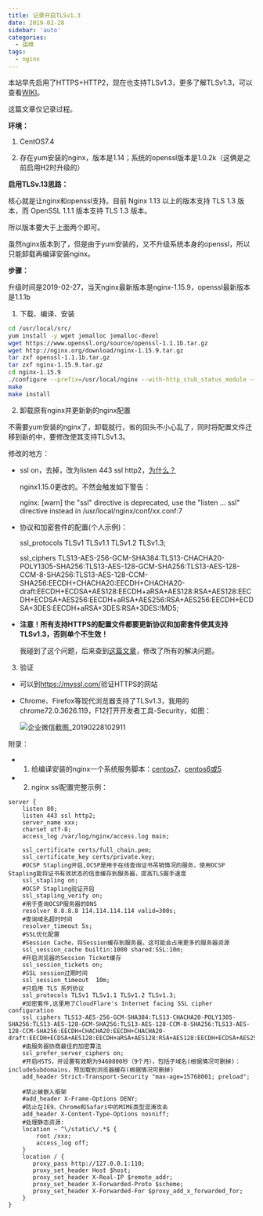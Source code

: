 ```yaml
---
title: 记录开启TLSv1.3
date: 2019-02-28
sidebar: 'auto'
categories:
  - 运维
tags:
  - nginx
---
```


本站早先启用了HTTPS+HTTP2，现在也支持TLSv1.3，更多了解TLSv1.3，可以查看[WIKI](https://wiki.openssl.org/index.php/TLS1.3)。

这篇文章仅记录过程。

**环境：**

1. CentOS7.4

2. 存在yum安装的nginx，版本是1.14；系统的openssl版本是1.0.2k（这俩是之前启用H2时升级的）

**启用TLSv.13思路：**

核心就是让nginx和openssl支持。目前 Nginx 1.13 以上的版本支持 TLS 1.3 版本，而 OpenSSL 1.1.1 版本支持 TLS 1.3 版本。

所以版本要大于上面两个即可。

虽然nginx版本到了，但是由于yum安装的，又不升级系统本身的openssl，所以只能卸载再编译安装nginx。

**步骤：**

升级时间是2019-02-27，当天nginx最新版本是nginx-1.15.9，openssl最新版本是1.1.1b

1. 下载、编译、安装

```bash
cd /usr/local/src/
yum install -y wget jemalloc jemalloc-devel
wget https://www.openssl.org/source/openssl-1.1.1b.tar.gz
wget http://nginx.org/download/nginx-1.15.9.tar.gz
tar zxf openssl-1.1.1b.tar.gz
tar zxf nginx-1.15.9.tar.gz
cd nginx-1.15.9
./configure --prefix=/usr/local/nginx --with-http_stub_status_module --with-http_ssl_module --with-http_v2_module --with-http_gzip_static_module --with-http_sub_module --with-stream --with-stream_ssl_module --with-openssl=../openssl-1.1.1b --with-openssl-opt='enable-tls1_3 enable-weak-ssl-ciphers' --with-ld-opt=-ljemalloc
make
make install
```

2. 卸载原有nginx并更新新的nginx配置

不需要yum安装的nginx了，卸载就行，省的回头不小心乱了，同时将配置文件迁移到新的中，要修改使其支持TLSv1.3。

修改的地方：

  - ssl on，去掉，改为listen 443 ssl http2，[为什么？](https://nginx.org/en/CHANGES)
  
    nginx1.15.0更改的。不然会触发如下警告：

    nginx: \[warn\] the "ssl" directive is deprecated, use the "listen ... ssl" directive instead in /usr/local/nginx/conf/xx.conf:7

  - 协议和加密套件的配置\(个人示例\)：

    ssl\_protocols TLSv1 TLSv1.1 TLSv1.2 TLSv1.3;

    ssl\_ciphers TLS13-AES-256-GCM-SHA384:TLS13-CHACHA20-POLY1305-SHA256:TLS13-AES-128-GCM-SHA256:TLS13-AES-128-CCM-8-SHA256:TLS13-AES-128-CCM-SHA256:EECDH+CHACHA20:EECDH+CHACHA20-draft:EECDH+ECDSA+AES128:EECDH+aRSA+AES128:RSA+AES128:EECDH+ECDSA+AES256:EECDH+aRSA+AES256:RSA+AES256:EECDH+ECDSA+3DES:EECDH+aRSA+3DES:RSA+3DES:\!MD5;

  - **注意！所有支持HTTPS的配置文件都要更新协议和加密套件使其支持TLSv1.3，否则单个不生效！**

    我碰到了这个问题，后来查到[这篇文章](https://blog.rj-bai.com/post/145.html)，修改了所有的解决问题。

3. 验证

  - 可以到<https://myssl.com/>验证HTTPS的网站

  - Chrome、Firefox等现代浏览器支持了TLSv1.3，我用的chrome72.0.3626.119，F12打开开发者工具-Security，如图：

    ![企业微信截图_20190228102911](https://static.saintic.com/EauDouce/blog/201902281030464757.png)  


附录：

- 1. 给编译安装的nginx一个系统服务脚本：[centos7](https://www.nginx.com/resources/wiki/start/topics/examples/systemd/)，[centos6或5](https://www.nginx.com/resources/wiki/start/topics/examples/redhatnginxinit/)

- 2. nginx ssl配置完整示例：

```
server {
    listen 80;
    listen 443 ssl http2;
    server_name xxx;
    charset utf-8;
    access_log /var/log/nginx/access.log main;

    ssl_certificate certs/full_chain.pem;
    ssl_certificate_key certs/private.key;
    #OCSP Stapling开启,OCSP是用于在线查询证书吊销情况的服务，使用OCSP Stapling能将证书有效状态的信息缓存到服务器，提高TLS握手速度
    ssl_stapling on;
    #OCSP Stapling验证开启
    ssl_stapling_verify on;
    #用于查询OCSP服务器的DNS
    resolver 8.8.8.8 114.114.114.114 valid=300s;
    #查询域名超时时间
    resolver_timeout 5s;
    #SSL优化配置
    #Session Cache，将Session缓存到服务器，这可能会占用更多的服务器资源
    ssl_session_cache builtin:1000 shared:SSL:10m;
    #开启浏览器的Session Ticket缓存
    ssl_session_tickets on;
    #SSL session过期时间
    ssl_session_timeout  10m;
    #只启用 TLS 系列协议
    ssl_protocols TLSv1 TLSv1.1 TLSv1.2 TLSv1.3;
    #加密套件,这里用了CloudFlare's Internet facing SSL cipher configuration
    ssl_ciphers TLS13-AES-256-GCM-SHA384:TLS13-CHACHA20-POLY1305-SHA256:TLS13-AES-128-GCM-SHA256:TLS13-AES-128-CCM-8-SHA256:TLS13-AES-128-CCM-SHA256:EECDH+CHACHA20:EECDH+CHACHA20-draft:EECDH+ECDSA+AES128:EECDH+aRSA+AES128:RSA+AES128:EECDH+ECDSA+AES256:EECDH+aRSA+AES256:RSA+AES256:EECDH+ECDSA+3DES:EECDH+aRSA+3DES:RSA+3DES:!MD5;
    #由服务器协商最佳的加密算法
    ssl_prefer_server_ciphers on;
    #开启HSTS，并设置有效期为9460800秒（9个月），包括子域名(根据情况可删掉)：includeSubdomains，预加载到浏览器缓存(根据情况可删掉)
    add_header Strict-Transport-Security "max-age=15768001; preload";

    #禁止被嵌入框架
    #add_header X-Frame-Options DENY;
    #防止在IE9、Chrome和Safari中的MIME类型混淆攻击
    add_header X-Content-Type-Options nosniff;
    #处理静态资源:
    location ~ ^\/static\/.*$ {
        root /xxx;
        access_log off;
    }
    location / {
       proxy_pass http://127.0.0.1:110;
       proxy_set_header Host $host;
       proxy_set_header X-Real-IP $remote_addr;
       proxy_set_header X-Forwarded-Proto $scheme;
       proxy_set_header X-Forwarded-For $proxy_add_x_forwarded_for;
    }
}
```